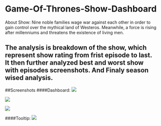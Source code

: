 # Game-Of-Thrones-Show-Dashboard
About Show: Nine noble families wage war against each other in order to gain control over the mythical land of Westeros. Meanwhile, a force is rising after millenniums and threatens the existence of living men.

## The analysis is breakdown of the show, which represent show rating from frist episode to last. It then further analyzed best and worst show with episodes screenshots. And Finaly season wised analysis. 

##Screenshots
####Dashboard: 
![](Screenshots11.PNG)

![](Screenshots12.PNG)

![](Screenshots13.PNG)

####Tooltip:
![](Screenshots14.PNG)
